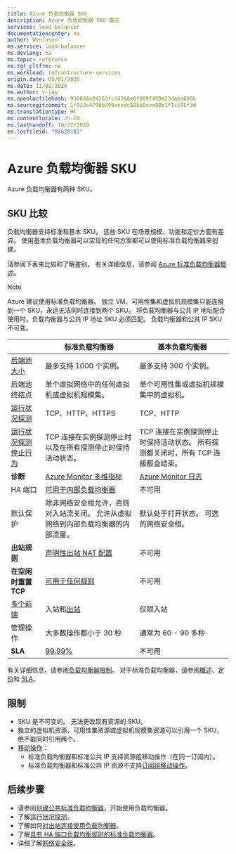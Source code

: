 ```yaml
---
title: Azure 负载均衡器 SKU
description: Azure 负载均衡器 SKU 概述
services: load-balancer
documentationcenter: na
author: WenJason
ms.service: load-balancer
ms.devlang: na
ms.topic: reference
ms.tgt_pltfrm: na
ms.workload: infrastructure-services
origin.date: 05/01/2020
ms.date: 11/02/2020
ms.author: v-jay
ms.openlocfilehash: 936888a24363fcd4268e0f069f459a23daea609b
ms.sourcegitcommit: 1f933e4790b799ceedc685a0cea80b1f1c595f3d
ms.translationtype: HT
ms.contentlocale: zh-CN
ms.lasthandoff: 10/27/2020
ms.locfileid: "92628181"
---
```

# <a name="azure-load-balancer-skus"></a>Azure 负载均衡器 SKU

Azure 负载均衡器有两种 SKU。

## <a name="sku-comparison"></a><a name="skus"></a> SKU 比较

负载均衡器支持标准和基本 SKU。 这些 SKU 在场景规模、功能和定价方面有差异。 使用基本负载均衡器可以实现的任何方案都可以使用标准负载均衡器来创建。

请参阅下表来比较和了解差别。 有关详细信息，请参阅 [Azure 标准负载均衡器概述](load-balancer-standard-overview.md)。

>[!NOTE]
> Azure 建议使用标准负载均衡器。
独立 VM、可用性集和虚拟机规模集只能连接到一个 SKU，永远无法同时连接到两个 SKU。 将负载均衡器与公共 IP 地址配合使用时，负载均衡器与公共 IP 地址 SKU 必须匹配。 负载均衡器和公共 IP SKU 不可变。

| | 标准负载均衡器 | 基本负载均衡器 |
| --- | --- | --- |
| [后端池大小](/azure-resource-manager/management/azure-subscription-service-limits#load-balancer) | 最多支持 1000 个实例。 | 最多支持 300 个实例。 |
| 后端池终结点 | 单个虚拟网络中的任何虚拟机或虚拟机规模集。 | 单个可用性集或虚拟机规模集中的虚拟机。 |
| [运行状况探测](./load-balancer-custom-probe-overview.md#types) | TCP、HTTP、HTTPS | TCP、HTTP |
| [运行状况探测停止行为](./load-balancer-custom-probe-overview.md#probedown) | TCP 连接在实例探测停止时以及在所有探测停止时保持活动状态。 | TCP 连接在实例探测停止时保持活动状态。 所有探测都关闭时，所有 TCP 连接都会结束。 |
| **诊断** | [Azure Monitor 多维指标](./load-balancer-standard-diagnostics.md) | [Azure Monitor 日志](./load-balancer-monitor-log.md) |
| HA 端口 | [可用于内部负载均衡器](./load-balancer-ha-ports-overview.md) | 不可用 |
| 默认保护 | 除非网络安全组允许，否则对入站流关闭。 允许从虚拟网络到内部负载均衡器的内部流量。 | 默认处于打开状态。 可选的网络安全组。 |
| **出站规则** | [声明性出站 NAT 配置](./load-balancer-outbound-rules-overview.md) | 不可用 |
| **在空闲时重置 TCP** | [可用于任何规则](./load-balancer-tcp-reset.md) | 不可用 |
| [多个前端](./load-balancer-multivip-overview.md) | 入站和[出站](./load-balancer-outbound-connections.md) | 仅限入站 |
| 管理操作 | 大多数操作都小于 30 秒 | 通常为 60 - 90 多秒 |
| **SLA** | [99.99%](https://www.azure.cn/support/sla/load-balancer/) | 不可用 | 

有关详细信息，请参阅[负载均衡器限制](/azure-resource-manager/management/azure-subscription-service-limits#load-balancer)。 对于标准负载均衡器，请参阅[概述](load-balancer-standard-overview.md)、[定价](https://www.azure.cn/pricing/details/load-balancer/)和 [SLA](https://www.azure.cn/support/sla/load-balancer/)。

## <a name="limitations"></a>限制

- SKU 是不可变的。 无法更改现有资源的 SKU。
- 独立的虚拟机资源、可用性集资源或虚拟机规模集资源可以引用一个 SKU，绝不能同时引用两个。
- [移动操作](../azure-resource-manager/management/move-resource-group-and-subscription.md)：
  - 标准负载均衡器和标准公共 IP 支持资源组移动操作（在同一订阅内）。 
  - 标准负载均衡器和标准公共 IP 资源不支持[订阅组移动操作](../azure-resource-manager/management/move-support-resources.md)。

## <a name="next-steps"></a>后续步骤

- 请参阅[创建公共标准负载均衡器](quickstart-load-balancer-standard-public-portal.md)，开始使用负载均衡器。
- 了解[运行状况探测](load-balancer-custom-probe-overview.md)。
- 了解如何[对出站连接使用负载均衡器](load-balancer-outbound-connections.md)。
- 了解[具有 HA 端口负载均衡规则的标准负载均衡器](load-balancer-ha-ports-overview.md)。
- 详细了解[网络安全组](../virtual-network/security-overview.md)。
